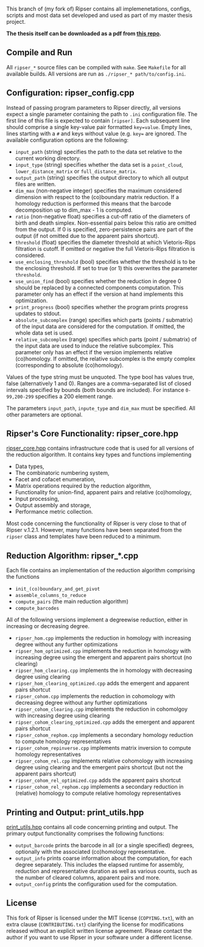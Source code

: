 This branch of (my fork of) Ripser contains all implemenetations, configs, scripts and most data set developed and used as part of my master thesis project.

**The thesis itself can be downloaded as a pdf from [this repo](https://github.com/sebsprojects/master-thesis).**

## Compile and Run

All `ripser_*` source files can be compiled with `make`. See `Makefile` for all available builds. All versions are run as `./ripser_* path/to/config.ini`.

## Configuration: ripser_config.cpp

Instead of passing program parameters to Ripser directly, all versions expect a single parameter containing the path to `.ini` configuration file. The first line of this file is expected to contain `[ripser]`. Each subsequent line should comprise a single key-value pair formatted `key=value`. Empty lines, lines starting with a `#` and keys without value (e.g. `key=` are ignored. The available configuration options are the following:
- `input_path` (string) specifies the path to the data set relative to the current working directory.
- `input_type` (string) specifies whether the data set is a `point_cloud`, `lower_distance_matrix` or `full_distance_matrix`.
- `output_path` (string) specifies the output directory to which all output files are written.
- `dim_max` (non-negative integer) specifies the maximum considered dimension with respect to the (co)boundary matrix reduction. If a homology reduction is performed this means that the barcode decomposition up to dim_max - 1 is computed.
- `ratio` (non-negative float) specifies a cut-off ratio of the diameters of birth and death simplex. Non-essential pairs below this ratio are omitted from the output. If 0 is specified, zero-persistence pairs are part of the output (if not omitted due to the apparent pairs shortcut).
- `threshold` (float) specifies the diameter threshold at which Vietoris-Rips filtration is cutoff. If omitted or negative the full Vietoris-Rips filtration is considered.
- `use_enclosing_threshold` (bool) specifies whether the threshold is to be the enclosing threshold. If set to true (or 1) this overwrites the parameter `threshold`.
- `use_union_find` (bool) specifies whether the reduction in degree 0 should be replaced by a connected components computation. This parameter only has an effect if the version at hand implements this optimization.
- `print_progress` (bool) specifies whether the program prints progress updates to stdout.
- `absolute_subcomplex` (range) specifies which parts (points / submatrix) of the input data are considered for the computation. If omitted, the whole data set is used.
- `relative_subcomplex` (range) specifies which parts (point / submatrix) of the input data are used to induce the relative subcomplex. This parameter only has an effect if the version implements relative (co)homology. If omitted, the relative subcomplex is the empty complex (corresponding to absolute (co)homology).

Values of the type string must be unquoted. The type bool has values true, false (alternatively 1 and 0). Ranges are a comma-separated list of closed intervals specified by bounds (both bounds are included). For instance `0-99,200-299` specifies a 200 element range.

The parameters `input_path`, `inpute_type` and `dim_max` must be specified. All other parameters are optional.

## Ripser's Core Functionality: ripser_core.hpp

[ripser_core.hpp](./ripser_core.hpp) contains infrastructure code that is used for all versions of the reduction algorithm. It contains key types and functions implementing
- Data types,
- The combinatoric numbering system,
- Facet and cofacet enumeration,
- Matrix operations required by the reduction algorithm,
- Functionality for union-find, apparent pairs and relative (co)homology,
- Input processing,
- Output assembly and storage,
- Performance metric collection.

Most code concerning the functionality of Ripser is very close to that of Ripser v.1.2.1. However, many functions have been separated from the `ripser` class and templates have been reduced to a minimum.


## Reduction Algorithm: ripser_*.cpp

Each file contains an implementation of the reduction algorithm comprising the functions
- `init_(co)boundary_and_get_pivot`
- `assemble_columns_to_reduce`
- `compute_pairs` (the main reduction algorithm)
- `compute_barcodes`

All of the following versions implement a degreewise reduction, either in increasing or decreasing degree.

- `ripser_hom.cpp` implements the reduction in homology with increasing degree without any further optimizations
- `ripser_hom_optimized.cpp` implements the reduction in homology with increasing degree using the emergent and apparent pairs shortcut (no clearing)
- `ripser_hom_clearing.cpp` implements the in homology with decreasing degree using clearing
- `ripser_hom_clearing_optimized.cpp` adds the emergent and apparent pairs shortcut
- `ripser_cohom.cpp` implements the reduction in cohomology with decreasing degree without any further optimizations
- `ripser_cohom_clearing.cpp` implements the reduction in cohomolgoy with increasing degree using clearing
- `ripser_cohom_clearing_optimized.cpp` adds the emergent and apparent pairs shortcut
- `ripser_cohom_rephom.cpp` implements a secondary homology reduction to compute homology representatives
- `ripser_cohom_repinverse.cpp` implements matrix inversion to compute homology representatives
- `ripser_cohom_rel.cpp` implements relative cohomology with increasing degree using clearing and the emergent pairs shortcut (but not the apparent pairs shortcut)
- `ripser_cohom_rel_optimized.cpp` adds the apparent pairs shortcut
- `ripser_cohom_rel_rephom.cpp` implements a secondary reduction in (relative) homology to compute relative homology representatives


## Printing and Output: print_utils.hpp

[print_utils.hpp](./print_utils.hpp) contains all code concerning printing and output. The primary output functionality comprises the following functions:
- `output_barcode` prints the barcode in all (or a single specified) degrees, optionally with the associated (co)homology representative.
- `output_info` prints coarse information about the computation, for each degree separately. This includes the elapsed runtime for assembly, reduction and representative duration as well as various counts, such as the number of cleared columns, apparent pairs and more.
- `output_config` prints the configuration used for the computation.


## License

This fork of Ripser is licensed under the MIT license (`COPYING.txt`), with an extra clause (`CONTRIBUTING.txt`) clarifying the license for modifications released without an explicit written license agreement. Please contact the author if you want to use Ripser in your software under a different license.
